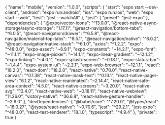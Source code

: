 {
  "name": "mobile",
  "version": "1.0.0",
  "scripts": {
    "start": "expo start --dev-client",
    "android": "expo run:android",
    "ios": "expo run:ios",
    "web": "expo start --web",
    "test": "jest --watchAll"
  },
  "jest": {
    "preset": "jest-expo"
  },
  "dependencies": {
    "@expo/vector-icons": "^13.0.0",
    "@react-native-async-storage/async-storage": "1.17.11",
    "@react-navigation/bottom-tabs": "^6.0.5",
    "@react-navigation/drawer": "^6.5.8",
    "@react-navigation/material-top-tabs": "^6.5.1",
    "@react-navigation/native": "^6.0.2",
    "@react-navigation/native-stack": "^6.1.0",
    "axios": "^1.2.2",
    "expo": "^48.0.0",
    "expo-asset": "~8.9.1",
    "expo-constants": "~14.2.1",
    "expo-font": "~11.1.1",
    "expo-image-picker": "~14.1.1",
    "expo-linear-gradient": "~12.1.2",
    "expo-linking": "~4.0.1",
    "expo-splash-screen": "~0.18.1",
    "expo-status-bar": "~1.4.4",
    "expo-system-ui": "~2.2.1",
    "expo-web-browser": "~12.1.1",
    "react": "18.2.0",
    "react-dom": "18.2.0",
    "react-native": "0.70.0",
    "react-native-canvas": "^0.1.38",
    "react-native-mask-text": "^0.13.1",
    "react-native-pager-view": "6.1.2",
    "react-native-reanimated": "~2.14.4",
    "react-native-safe-area-context": "4.5.0",
    "react-native-screens": "~3.20.0",
    "react-native-svg": "13.4.0",
    "react-native-web": "~0.18.11",
    "react-native-webview": "11.26.0",
    "victory-native": "^36.6.8",
    "react-native-gesture-handler": "~2.9.0"
  },
  "devDependencies": {
    "@babel/core": "^7.20.0",
    "@types/react": "~18.0.27",
    "@types/react-native": "~0.70.6",
    "jest": "^29.2.1",
    "jest-expo": "^48.0.0",
    "react-test-renderer": "18.1.0",
    "typescript": "^4.9.4"
  },
  "private": true
}